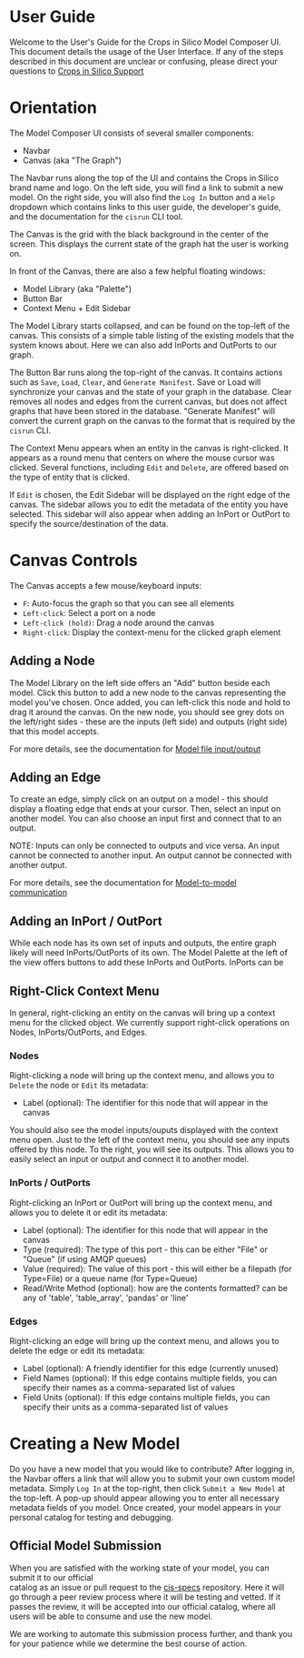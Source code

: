 # User Guide
Welcome to the User's Guide for the Crops in Silico Model Composer UI. This
document details the usage of the User Interface. If any of the steps described
in this document are unclear or confusing, please direct your questions to
[Crops in Silico Support](mailto:lambert8@illinois.edu)

# Orientation
The Model Composer UI consists of several smaller components:
* Navbar
* Canvas (aka "The Graph")

The Navbar runs along the top of the UI and contains the Crops in Silico brand
name and logo. On the left side, you will find a link to submit a new model.
On the right side, you will also find the `Log In` button and a `Help` dropdown
which contains links to this user guide, the developer's guide, and the 
documentation for the `cisrun` CLI tool.

The Canvas is the grid with the black background in the center of the screen. 
This displays the current state of the graph hat the user is working on. 

In front of the Canvas, there are also a few helpful floating windows:
* Model Library (aka "Palette")
* Button Bar
* Context Menu + Edit Sidebar

The Model Library starts collapsed, and can be found on the top-left of the canvas.
This consists of a simple table listing of the existing models that the system
knows about. Here we can also add InPorts and OutPorts to our graph.

The Button Bar runs along the top-right of the canvas. It contains actions such as 
`Save`, `Load`, `Clear`, and `Generate Manifest`. Save or Load will synchronize
your canvas and the state of your graph in the database. Clear removes all nodes
and edges from the current canvas, but does not affect graphs that have been stored
in the database. "Generate Manifest" will convert the current graph on the canvas
to the format that is required by the `cisrun` CLI.

The Context Menu appears when an entity in the canvas is right-clicked. It appears
as a round menu that centers on where the mouse cursor was clicked. Several functions,
including `Edit` and `Delete`, are offered based on the type of entity that is clicked.

If `Edit` is chosen, the Edit Sidebar will be displayed on the right edge of the canvas.
The sidebar allows you to edit the metadata of the entity you have selected. This sidebar
will also appear when adding an InPort or OutPort to specify the source/destination 
of the data.

# Canvas Controls
The Canvas accepts a few mouse/keyboard inputs:
* `F`: Auto-focus the graph so that you can see all elements
* `Left-click`: Select a port on a node
* `Left-click (hold)`: Drag a node around the canvas
* `Right-click`: Display the context-menu for the clicked graph element

## Adding a Node
The Model Library on the left side offers an "Add" button beside each model.
Click this button to add a new node to the canvas representing the model you've
chosen. Once added, you can left-click this node and hold to drag it around the 
canvas. On the new node, you should see grey dots on the left/right sides - these
are the inputs (left side) and outputs (right side) that this model accepts.

For more details, see the documentation for [Model file input/output](https://cropsinsilico.github.io/cis_interface/getting_started.html#model-file-input-output)

## Adding an Edge
To create an edge, simply click on an output on a model - this should
display a floating edge that ends at your cursor. Then, select an input on 
another model. You can also choose an input first and connect that to an output.

NOTE: Inputs can only be connected to outputs and vice versa. An input cannot be
connected to another input. An output cannot be connected with another output.

For more details, see the documentation for [Model-to-model communication](https://cropsinsilico.github.io/cis_interface/getting_started.html#model-to-model-communication-with-connections)

## Adding an InPort / OutPort
While each node has its own set of inputs and outputs, the entire graph likely
will need InPorts/OutPorts of its own. The Model Palette at the left of the view
offers buttons to add these InPorts and OutPorts.
InPorts can be 

## Right-Click Context Menu
In general, right-clicking an entity on the canvas will bring up a context menu
for the clicked object. We currently support right-click operations on Nodes, 
InPorts/OutPorts, and Edges.

### Nodes
Right-clicking a node will bring up the context menu, and allows you to `Delete` the node or `Edit` its metadata:
* Label (optional): The identifier for this node that will appear in the canvas

You should also see the model inputs/ouputs displayed with the context menu
open. Just to the left of the context menu, you should see any inputs offered 
by this node. To the right, you will see its outputs. This allows you to easily
select an input or output and connect it to another model.

### InPorts / OutPorts
Right-clicking an InPort or OutPort will bring up the context menu, and allows you to delete it or edit its metadata:
* Label (optional): The identifier for this node that will appear in the canvas
* Type (required): The type of this port - this can be either "File" or "Queue" (if using AMQP queues)
* Value (required): The value of this port - this will either be a filepath (for Type=File) or a queue name (for Type=Queue)
* Read/Write Method (optional): how are the contents formatted? can be any of 'table', 'table_array', 'pandas' or 'line'

### Edges
Right-clicking an edge will bring up the context menu, and allows you to delete the edge or edit its metadata:
* Label (optional): A friendly identifier for this edge (currently unused)
* Field Names (optional): If this edge contains multiple fields, you can specify their names as a comma-separated list of values
* Field Units (optional): If this edge contains multiple fields, you can specify their units as a comma-separated list of values

# Creating a New Model
Do you have a new model that you would like to contribute? After logging in, the 
Navbar offers a link that will allow you to submit your own custom model metadata.
Simply `Log In` at the top-right, then click `Submit a New Model` at the top-left.
A pop-up should appear allowing you to enter all necessary metadata fields of you model.
Once created, your model appears in your personal catalog for testing and debugging.

## Official Model Submission
When you are satisfied with the working state of your model, you can submit it to our official  
catalog as an issue or pull request to the [cis-specs](https://github.com/cropsinsilico/cis-specs) 
repository. Here it will go through a peer review process where it will be testing and vetted. 
If it passes the review, it will be accepted into our official catalog, where all users 
will be able to consume and use the new model.

We are working to automate this submission process further, and thank you for
your patience while we determine the best course of action.

